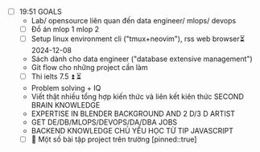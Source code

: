 
- [ ] 19:51 
	GOALS
	- Lab/ opensource liên quan đến data engineer/ mlops/ devops
	- [ ] Đồ án mlop 1 mlop 2  
	- [ ] Setup linux environment cli ("tmux+neovim"), rss web browser⏳ 2024-12-08 
	- Sách dành cho data engineer ("database extensive management")
	- Git flow cho những project cần làm 
	- [ ] Thi ielts 7.5  ⏫ ⏳ 
	- Problem solving  + IQ 
	- Viết thật nhiều tổng hợp kiến thức và liên kết kiên thức SECOND BRAIN KNOWLEDGE 
	- EXPERTISE IN BLENDER BACKGROUND AND 2 D/3 D ARTIST 
	- GET DE/DB/MLOPS/DEVOPS/DA/DBA JOBS
	- BACKEND KNOWLEDGE CHỦ YẾU HỌC TỪ TIP JAVASCRIPT
	- [ ] 📅 Một số bài tập project trên trường
	[pinned::true]